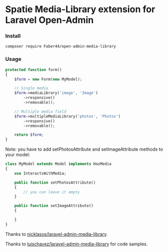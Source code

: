 Spatie Media-Library extension for Laravel Open-Admin
======

### Install

```
composer require Faber44/open-admin-media-library
```

### Usage
```php
protected function form()
{
    $form = new Form(new MyModel);

    // Single media
    $form->mediaLibrary('image', 'Image')
        ->responsive()
        ->removable();

    // Multiple media field
    $form->multipleMediaLibrary('photos', 'Photos')
        ->responsive()
        ->removable();

    return $form;
}
```

Note: you have to add setPhotosAttribute and setImageAttribute methods to your model:
```php
class MyModel extends Model implements HasMedia
{
    use InteractsWithMedia;

    public function setPhotosAttribute()
    {
        // you can leave it empty
    }

    public function setImageAttribute()
    {

    }
}
```
Thanks to [nicklasos/laravel-admin-media-library](https://github.com/nicklasos/laravel-admin-media-library).

Thanks to [luischavez/laravel-admin-media-library](https://github.com/luischavez/laravel-admin-media-library) for code samples.
